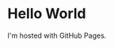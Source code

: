 <!DOCTYPE html>
<html>
<body>
<h1>Hello World</h1>
<p>I'm hosted with GitHub Pages.</p>
</body>
</html>
<!-- Google Tag Manager (noscript) -->
<noscript><iframe src="https://www.googletagmanager.com/ns.html?id=GTM-WDN34GR"
height="0" width="0" style="display:none;visibility:hidden"></iframe></noscript>
<!-- End Google Tag Manager (noscript) -->
